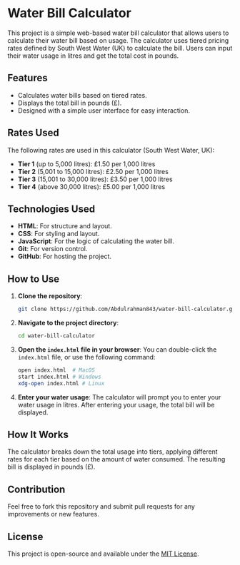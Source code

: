 # Water Bill Calculator

This project is a simple web-based water bill calculator that allows users to calculate their water bill based on usage. The calculator uses tiered pricing rates defined by South West Water (UK) to calculate the bill. Users can input their water usage in litres and get the total cost in pounds.

## Features

- Calculates water bills based on tiered rates.
- Displays the total bill in pounds (£).
- Designed with a simple user interface for easy interaction.

## Rates Used

The following rates are used in this calculator (South West Water, UK):

- **Tier 1** (up to 5,000 litres): £1.50 per 1,000 litres
- **Tier 2** (5,001 to 15,000 litres): £2.50 per 1,000 litres
- **Tier 3** (15,001 to 30,000 litres): £3.50 per 1,000 litres
- **Tier 4** (above 30,000 litres): £5.00 per 1,000 litres

## Technologies Used

- **HTML**: For structure and layout.
- **CSS**: For styling and layout.
- **JavaScript**: For the logic of calculating the water bill.
- **Git**: For version control.
- **GitHub**: For hosting the project.

## How to Use

1. **Clone the repository**:
    ```bash
    git clone https://github.com/Abdulrahman843/water-bill-calculator.git
    ```
2. **Navigate to the project directory**:
    ```bash
    cd water-bill-calculator
    ```
3. **Open the `index.html` file in your browser**:
   You can double-click the `index.html` file, or use the following command:
    ```bash
    open index.html  # MacOS
    start index.html # Windows
    xdg-open index.html # Linux
    ```
4. **Enter your water usage**:
   The calculator will prompt you to enter your water usage in litres. After entering your usage, the total bill will be displayed.

## How It Works

The calculator breaks down the total usage into tiers, applying different rates for each tier based on the amount of water consumed. The resulting bill is displayed in pounds (£).

## Contribution

Feel free to fork this repository and submit pull requests for any improvements or new features.

## License

This project is open-source and available under the [MIT License](LICENSE).
